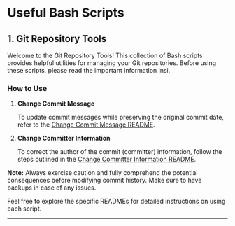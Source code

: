 # Useful Bash Scripts

## 1. Git Repository Tools

Welcome to the Git Repository Tools! This collection of Bash scripts provides helpful utilities for managing your Git repositories. Before using these scripts, please read the important information insi.

### How to Use

1. **Change Commit Message**

    To update commit messages while preserving the original commit date, refer to the [Change Commit Message README](./commit-msg-rewriter/readme.md).

2. **Change Committer Information**

    To correct the author of the commit (committer) information, follow the steps outlined in the [Change Committer Information README](./wrong-commiter-fix/readme.md).



**Note:** Always exercise caution and fully comprehend the potential consequences before modifying commit history. Make sure to have backups in case of any issues.

Feel free to explore the specific READMEs for detailed instructions on using each script.

---
